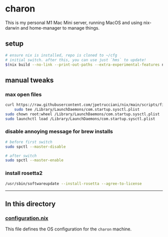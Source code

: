 # charon

This is my personal M1 Mac Mini server, running MacOS and using nix-darwin and home-manager to manage things.

## setup

```bash
# ensure nix is installed, repo is cloned to ~/cfg
# initial switch. after this, you can use just `hms` to update!
$(nix build --no-link --print-out-paths --extra-experimental-features nix-command --extra-experimental-features flakes ~/cfg#hmx.charon)/bin/switch
```

## manual tweaks

### max open files

```bash
curl https://raw.githubusercontent.com/jpetrucciani/nix/main/scripts/files/com.startup.sysctl.plist |
    sudo tee /Library/LaunchDaemons/com.startup.sysctl.plist
sudo chown root:wheel /Library/LaunchDaemons/com.startup.sysctl.plist
sudo launchctl load /Library/LaunchDaemons/com.startup.sysctl.plist
```

### disable annoying message for brew installs

```bash
# before first switch
sudo spctl --master-disable

# after switch
sudo spctl --master-enable
```

### install rosetta2

```bash
/usr/sbin/softwareupdate --install-rosetta --agree-to-license
```

---

## In this directory

### [configuration.nix](./configuration.nix)

This file defines the OS configuration for the `charon` machine.

